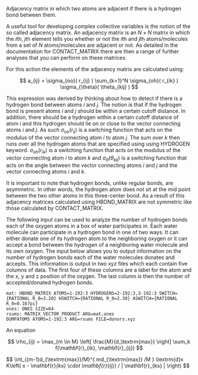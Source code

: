 Adjacency matrix in which two atoms are adjacent if there is a hydrogen bond between them.

A useful tool for developing complex collective variables is the notion of the
so called adjacency matrix.  An adjacency matrix is an $N \times N$ matrix in which the $i$th, $j$th element tells you whether
or not the $i$th and $j$th atoms/molecules from a set of $N$ atoms/molecules are adjacent or not.  As detailed in the documentation
for CONTACT_MATRIX there are then a range of further analyses that you can perform on these matrices.  

For this action the elements of the adjacency matrix are calculated using:

$$
a_{ij} = \sigma_{oo}( r_{ij} ) \sum_{k=1}^N \sigma_{oh}( r_{ik} ) \sigma_{\theta}( \theta_{kij} )
$$

This expression was derived by thinking about how to detect if there is a hydrogen bond between atoms $i$ and $j$.  The notion is that
if the hydrogen bond is present atoms $i$ and $j$ should be within a certain cutoff distance.  In addition, there should be a hydrogen
within a certain cutoff distance of atom $i$ and this hydrogen should lie on or close to the vector connecting atoms $i$ and $j$.
As such $\sigma_{oo}(r_{ij})$ is a switching function that acts on the modulus of the vector connecting atom $i$ to atom
$j$.  The sum over $k$ then runs over all the hydrogen atoms that are specified using using HYDROGEN keyword.  $\sigma_{oh}(r_{ik})$
is a switching function that acts on the modulus of the vector connecting atom $i$ to atom $k$ and $\sigma_{\theta}(\theta_{kij})$
is a switching function that acts on the angle between the vector connecting atoms $i$ and $j$ and the vector connecting atoms $i$ and
$k$.

It is important to note that hydrogen bonds, unlike regular bonds, are asymmetric. In other words, the hydrogen atom does not sit at the
mid point between the two other atoms in this three-center bond.  As a result of this adjacency matrices calculated using HBOND_MATRIX are not
symmetric like those calculated by CONTACT_MATRIX.  

The following input can be used to analyze the number of hydrogen bonds each of the oxygen atoms in a box of water participates in.  Each
water molecule can participate in a hydrogen bond in one of two ways.  It can either donate one of its hydrogen atom to the neighboring oxygen or
it can accept a bond between the hydrogen of a neighboring water molecule and its own oxygen.  The input below allows you to output information
on the number of hydrogen bonds each of the water molecules donates and accepts.  This information is output in two xyz files which each contain
five columns of data.  The first four of these columns are a label for the atom and the x, y and z position of the oxygen.  The last column is then
the number of accepted/donated hydrogen bonds.

```plumed
mat: HBOND_MATRIX ATOMS=1-192:3 HYDROGENS=2-192:3,3-192:3 SWITCH={RATIONAL R_0=3.20} HSWITCH={RATIONAL R_0=2.30} ASWITCH={RATIONAL R_0=0.167pi}
ones: ONES SIZE=64
rsums: MATRIX_VECTOR_PRODUCT ARG=mat,ones 
DUMPATOMS ATOMS=1-192:3 ARG=rsums FILE=donors.xyz
```

An equation

$$
\rho_{ij} = \max_{m \in M} \left[ \frac{M}{d_\textrm{max}} \right] \sum_k f(\mathbf{r}_{ik}, \mathbf{r}_{ij})
$$

$$
  \int_{(m-1)d_{\textrm{max}}/M}^{ md_{\textrm{max}} /M } \textrm{d}x K\left( x - \mathbf{r}_{ks} \cdot \mathbf{r}_{ij}} / | \mathbf{r}_{ks} | \right) 
$$
